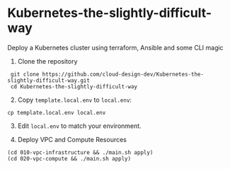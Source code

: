 # Kubernetes-the-slightly-difficult-way
Deploy a Kubernetes cluster using terraform, Ansible and some CLI magic

1. Clone the repository
  
  ```shell
   git clone https://github.com/cloud-design-dev/Kubernetes-the-slightly-difficult-way.git
   cd Kubernetes-the-slightly-difficult-way
  ```

2. Copy `template.local.env` to `local.env`:

  ```shell
  cp template.local.env local.env
  ```

3. Edit `local.env` to match your environment.

4. Deploy VPC and Compute Resources

  ```shell
  (cd 010-vpc-infrastructure && ./main.sh apply)
  (cd 020-vpc-compute && ./main.sh apply)
  ```
